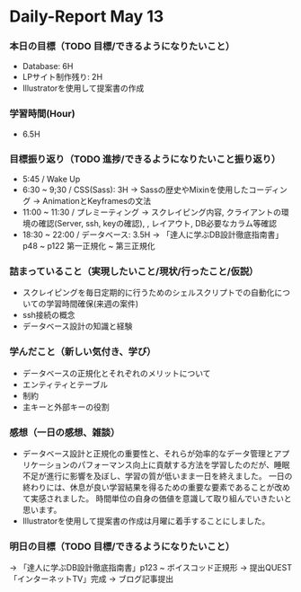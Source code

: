 # Daily-Report May 13

### 本日の目標（TODO 目標/できるようになりたいこと）
- Database: 6H
- LPサイト制作残り: 2H
- Illustratorを使用して提案書の作成

### 学習時間(Hour)
- 6.5H

### 目標振り返り（TODO 進捗/できるようになりたいこと振り返り）
- 5:45 / Wake Up
- 6:30 ~ 9;30 / CSS(Sass): 3H
-> Sassの歴史やMixinを使用したコーディング
-> AnimationとKeyframesの文法
- 11:00 ~ 11:30 / プレミーティング
-> スクレイピング内容, クライアントの環境の確認(Server, ssh, keyの確認), , レイアウト, DB必要なカラム等確認
- 18:30 ~ 22:00 / データベース: 3.5H
-> 「達人に学ぶDB設計徹底指南書」p48 ~ p122 第一正規化 ~ 第三正規化

### 詰まっていること（実現したいこと/現状/行ったこと/仮説）
- スクレイピングを毎日定期的に行うためのシェルスクリプトでの自動化についての学習時間確保(来週の案件)
- ssh接続の概念
- データベース設計の知識と経験

### 学んだこと（新しい気付き、学び）
- データベースの正規化とそれぞれのメリットについて
- エンティティとテーブル
- 制約
- 主キーと外部キーの役割

### 感想（一日の感想、雑談）
- データベース設計と正規化の重要性と、それらが効率的なデータ管理とアプリケーションのパフォーマンス向上に貢献する方法を学習したのだが、睡眠不足が進行に影響を及ぼし、学習の質が低いまま一日を終えました。
一日の終わりには、休息が良い学習結果を得るための重要な要素であることが改めて実感されました。
時間単位の自身の価値を意識して取り組んでいきたいと思います。
- Illustratorを使用して提案書の作成は月曜に着手することにしました。

### 明日の目標（TODO 目標/できるようになりたいこと）
-> 「達人に学ぶDB設計徹底指南書」p123 ~ ボイスコッド正規形
-> 提出QUEST「インターネットTV」完成
-> ブログ記事提出
